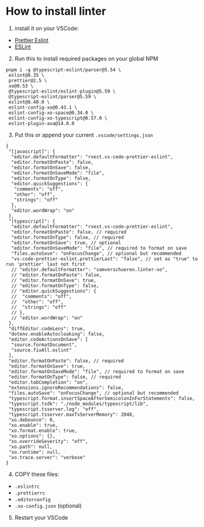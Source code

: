# How to install linter

1. install it on your VSCode:

- [Prettier Eslint](https://marketplace.visualstudio.com/items?itemName=rvest.vs-code-prettier-eslint)
- [ESLint](https://marketplace.visualstudio.com/items?itemName=dbaeumer.vscode-eslint)

2. Run this to install required packages on your global NPM

```shellcript
pnpm i -g @typescript-eslint/parser@5.54 \
 eslint@8.35 \
 prettier@2.5 \
 xo@0.53 \
 @typescript-eslint/eslint-plugin@5.59 \
 @typescript-eslint/parser@5.59 \
 eslint@8.40.0 \
 eslint-config-xo@0.43.1 \
 eslint-config-xo-space@0.34.0 \
 eslint-config-xo-typescript@0.57.0 \
 eslint-plugin-ava@14.0.0
```

3. Put this or append your current `.vscode/settings.json`

```jsondoc
{
 "[javascript]": {
  "editor.defaultFormatter": "rvest.vs-code-prettier-eslint",
  "editor.formatOnPaste": false,
  "editor.formatOnSave": false,
  "editor.formatOnSaveMode": "file",
  "editor.formatOnType": false,
  "editor.quickSuggestions": {
   "comments": "off",
   "other": "off",
   "strings": "off"
  },
  "editor.wordWrap": "on"
 },
 "[typescript]": {
  "editor.defaultFormatter": "rvest.vs-code-prettier-eslint",
  "editor.formatOnPaste": false, // required
  "editor.formatOnType": false, // required
  "editor.formatOnSave": true, // optional
  "editor.formatOnSaveMode": "file", // required to format on save
  "files.autoSave": "onFocusChange", // optional but recommended
  "vs-code-prettier-eslint.prettierLast": "false", // set as "true" to run 'prettier' last not first
  // "editor.defaultFormatter": "samverschueren.linter-xo",
  // "editor.formatOnPaste": false,
  // "editor.formatOnSave": true,
  // "editor.formatOnType": false,
  // "editor.quickSuggestions": {
  //  "comments": "off",
  //  "other": "off",
  //  "strings": "off"
  // },
  // "editor.wordWrap": "on"
 },
 "diffEditor.codeLens": true,
 "dotenv.enableAutocloaking": false,
 "editor.codeActionsOnSave": [
  "source.formatDocument",
  "source.fixAll.eslint"
 ],
 "editor.formatOnPaste": false, // required
 "editor.formatOnSave": true,
 "editor.formatOnSaveMode": "file", // required to format on save
 "editor.formatOnType": false, // required
 "editor.tabCompletion": "on",
 "extensions.ignoreRecommendations": false,
 "files.autoSave": "onFocusChange", // optional but recommended
 "typescript.format.insertSpaceAfterSemicolonInForStatements": false,
 "typescript.tsdk": "./node_modules/typescript/lib",
 "typescript.tsserver.log": "off",
 "typescript.tsserver.maxTsServerMemory": 2048,
 "xo.debounce": 0,
 "xo.enable": true,
 "xo.format.enable": true,
 "xo.options": {},
 "xo.overrideSeverity": "off",
 "xo.path": null,
 "xo.runtime": null,
 "xo.trace.server": "verbose"
}
```

4. COPY these files:

- `.eslintrc`
- `.prettierrc`
- `.editorconfig`
- `.xo-config.json` (optional)

5. Restart your VSCode
